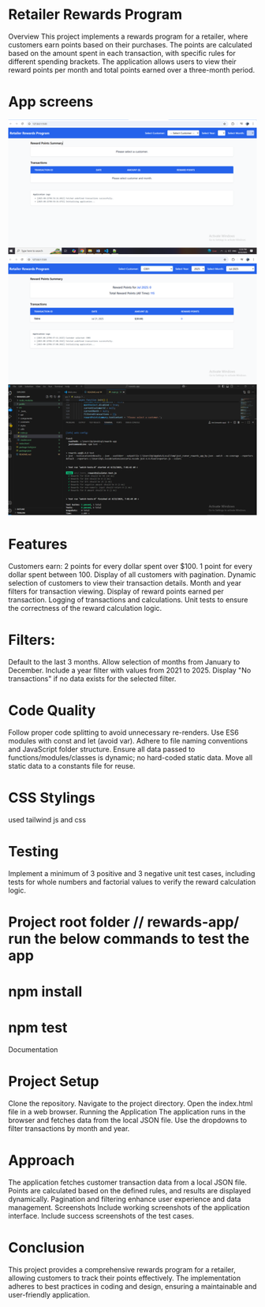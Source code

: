 # Retailer Rewards Program
Overview
This project implements a rewards program for a retailer, where customers earn points based on their purchases. The points are calculated based on the amount spent in each transaction, with specific rules for different spending brackets. The application allows users to view their reward points per month and total points earned over a three-month period.

# App screens
![alt text](Home.PNG)
![alt text](filter.PNG)
 ![alt text](test.PNG) 

# Features
Customers earn:
2 points for every dollar spent over $100.
1 point for every dollar spent between 
100.
Display of all customers with pagination.
Dynamic selection of customers to view their transaction details.
Month and year filters for transaction viewing.
Display of reward points earned per transaction.
Logging of transactions and calculations.
Unit tests to ensure the correctness of the reward calculation logic.


# Filters:
Default to the last 3 months.
Allow selection of months from January to December.
Include a year filter with values from 2021 to 2025.
Display "No transactions" if no data exists for the selected filter.

# Code Quality
Follow proper code splitting to avoid unnecessary re-renders.
Use ES6 modules with const and let (avoid var).
Adhere to file naming conventions and JavaScript folder structure.
Ensure all data passed to functions/modules/classes is dynamic; no hard-coded static data.
Move all static data to a constants file for reuse.

# CSS Stylings
 used tailwind js and css 
# Testing
Implement a minimum of 3 positive and 3 negative unit test cases, including tests for whole numbers and factorial values to verify the reward calculation logic. 
 # Project root folder // rewards-app/ run the below commands to test the app
 # npm install
 # npm test

Documentation
# Project Setup
Clone the repository.
Navigate to the project directory.
Open the index.html file in a web browser.
Running the Application
The application runs in the browser and fetches data from the local JSON file.
Use the dropdowns to filter transactions by month and year.

# Approach
The application fetches customer transaction data from a local JSON file.
Points are calculated based on the defined rules, and results are displayed dynamically.
Pagination and filtering enhance user experience and data management.
Screenshots
Include working screenshots of the application interface.
Include success screenshots of the test cases.

# Conclusion
This project provides a comprehensive rewards program for a retailer, allowing customers to track their points effectively. The implementation adheres to best practices in coding and design, ensuring a maintainable and user-friendly application.

